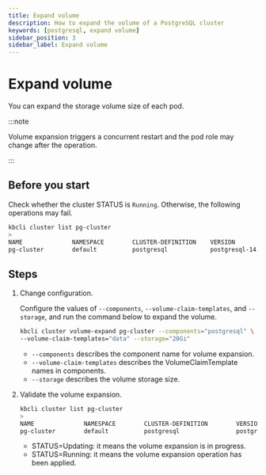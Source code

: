 ```yaml
---
title: Expand volume
description: How to expand the volume of a PostgreSQL cluster
keywords: [postgresql, expand volume]
sidebar_position: 3
sidebar_label: Expand volume
---
```


# Expand volume

You can expand the storage volume size of each pod.

:::note

Volume expansion triggers a concurrent restart and the pod role may change after the operation.

:::

## Before you start

Check whether the cluster STATUS is `Running`. Otherwise, the following operations may fail.

```bash
kbcli cluster list pg-cluster
>
NAME              NAMESPACE        CLUSTER-DEFINITION    VERSION                  TERMINATION-POLICY        STATUS         CREATED-TIME
pg-cluster        default          postgresql            postgresql-14.8.0        Delete                    Running        Mar 3,2023 10:29 UTC+0800
```

## Steps

1. Change configuration.

   Configure the values of `--components`, `--volume-claim-templates`, and `--storage`, and run the command below to expand the volume.

   ```bash
   kbcli cluster volume-expand pg-cluster --components="postgresql" \
   --volume-claim-templates="data" --storage="20Gi"
   ```

   - `--components` describes the component name for volume expansion.
   - `--volume-claim-templates` describes the VolumeClaimTemplate names in components.
   - `--storage` describes the volume storage size.

2. Validate the volume expansion.

   ```bash
   kbcli cluster list pg-cluster
   >
   NAME              NAMESPACE        CLUSTER-DEFINITION        VERSION                  TERMINATION-POLICY        STATUS          CREATED-TIME
   pg-cluster        default          postgresql                postgresql-14.8.0        Delete                    Updating        Apr 10,2023 16:27 UTC+0800
   ```

   * STATUS=Updating: it means the volume expansion is in progress.
   * STATUS=Running: it means the volume expansion operation has been applied.
